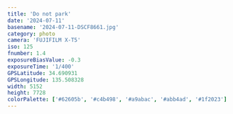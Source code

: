 ```yaml
---
title: 'Do not park'
date: '2024-07-11'
basename: '2024-07-11-DSCF8661.jpg'
category: photo
camera: 'FUJIFILM X-T5'
iso: 125
fnumber: 1.4
exposureBiasValue: -0.3
exposureTime: '1/400'
GPSLatitude: 34.690931
GPSLongitude: 135.508328
width: 5152
height: 7728
colorPalette: ['#62605b', '#c4b498', '#a9abac', '#abb4ad', '#1f2023']
---
```

